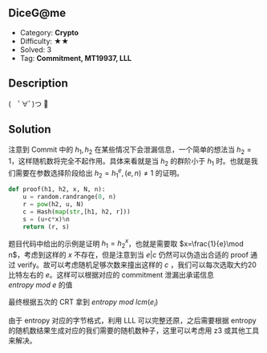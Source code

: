 ## DiceG@me

- Category: **Crypto**
- Difficulty: ★★
- Solved: 3
- Tag: **Commitment, MT19937, LLL**

## Description

(　ﾟ∀ﾟ)つ 🎲

## Solution

注意到 Commit 中的 $h_1,h_2$ 在某些情况下会泄漏信息，一个简单的想法当 $h_2=1$，这样随机数将完全不起作用。具体来看就是当 $h_2$ 的群阶小于 $h_1$ 时。也就是我们需要在参数选择阶段给出 $h_2=h_1^e,(e,n)\ne1$ 的证明。

```python
def proof(h1, h2, x, N, n):
    u = random.randrange(0, n)
    r = pow(h2, u, N)
    c = Hash(map(str,[h1, h2, r]))
    s = (u+c*x)%n
    return (r, s)
```

题目代码中给出的示例是证明 $h_1=h_2^x$，也就是需要取 $x=\frac{1}{e}\mod n$，考虑到这样的 $x$ 不存在，但是注意到当 $e|c$ 仍然可以伪造出合适的 proof 通过 verify。故可以考虑随机足够次数来撞出这样的 $c$ ，我们可以每次选取大约20比特左右的 $e$。这样可以根据对应的 commitment 泄漏出承诺信息 $entropy\ mod\ e$ 的值

最终根据五次的 CRT 拿到 $entropy\ mod\ lcm(e_i)$

由于 entropy 对应的字节格式，利用 LLL 可以完整还原，之后需要根据 entropy 的随机数结果生成对应的我们需要的随机数种子，这里可以考虑用 z3 或其他工具来解决。